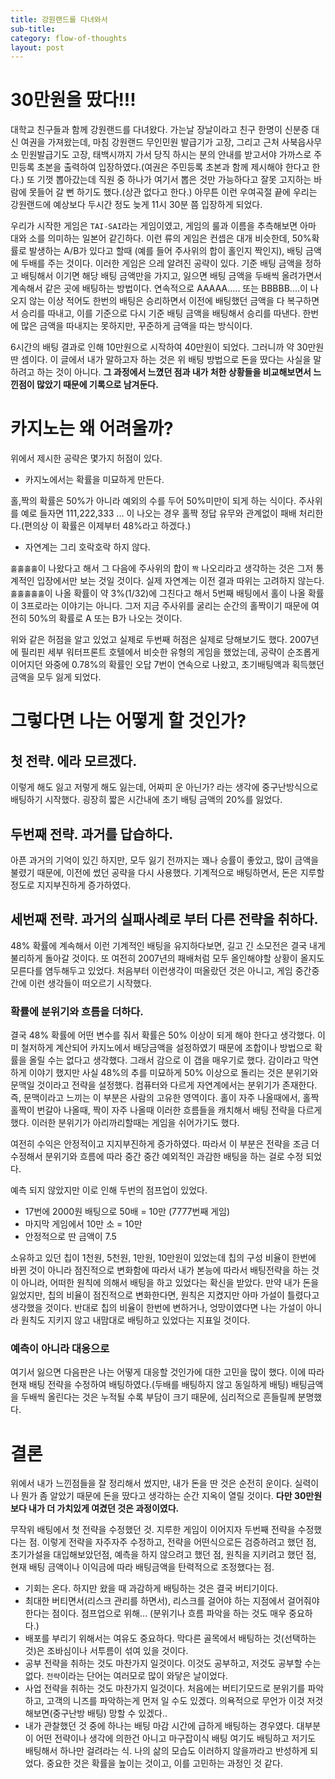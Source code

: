 ```yaml
---
title: 강원랜드를 다녀와서
sub-title:
category: flow-of-thoughts
layout: post
---
```


# 30만원을 땄다!!!

대학교 친구들과 함께 강원랜드를 다녀왔다. 가는날 장날이라고 친구 한명이 신분증 대신 여권을 가져왔는데, 마침 강원랜드 무인민원 발급기가 고장, 그리고 근처 사북읍사무소 민원발급기도 고장, 태백시까지 가서 당직 하시는 분의 안내를 받고서야 가까스로 주민등록 초본을 출력하여 입장하였다.(여권은 주민등록 초본과 함께 제시해야 한다고 한다.) 또 기껏 뽑아갔는데 직원 중 하나가 여기서 뽑은 것만 가능하다고 잘못 고지하는 바람에 못들어 갈 뻔 하기도 했다.(상관 없다고 한다.) 아무튼 이런 우여곡절 끝에 우리는 강원랜드에 예상보다 두시간 정도 늦게 11시 30분 쯤 입장하게 되었다.

우리가 시작한 게임은 `TAI-SAI`라는 게임이였고, 게임의 룰과 이름을 추측해보면 아마 대와 소를 의미하는 일본어 같긴하다. 이런 류의 게임은 컨셉은 대개 비슷한데, 50%확률로 발생하는 A/B가 있다고 할때 (예를 들어 주사위의 합이 홀인지 짝인지), 배팅 금액에 두배를 주는 것이다. 이러한 게임은 으레 알려진 공략이 있다. 기준 배팅 금액을 정하고 배팅해서 이기면 해당 배팅 금액만을 가지고, 잃으면 배팅 금액을 두배씩 올려가면서 계속해서 같은 곳에 배팅하는 방법이다. 연속적으로 AAAAA..... 또는 BBBBB....이 나오지 않는 이상 적어도 한번의 배팅은 승리하면서 이전에 배팅했던 금액을 다 복구하면서 승리를 따내고, 이를 기준으로 다시 기준 배팅 금액을 배팅해서 승리를 따낸다. 한번에 많은 금액을 따내지는 못하지만, 꾸준하게 금액을 따는 방식이다.

6시간의 배팅 결과로 인해 10만원으로 시작하여 40만원이 되었다. 그러니까 약 30만원 딴 셈이다. 이 글에서 내가 말하고자 하는 것은 위 배팅 방법으로 돈을 땄다는 사실을 말하려고 하는 것이 아니다. **그 과정에서 느꼈던 점과 내가 처한 상황들을 비교해보면서 느낀점이 많았기 때문에 기록으로 남겨둔다.**

# 카지노는 왜 어려울까?

위에서 제시한 공략은 몇가지 허점이 있다.

- 카지노에서는 확률을 미묘하게 만든다.

홀,짝의 확률은 50%가 아니라 예외의 수를 두어 50%미만이 되게 하는 식이다. 주사위를 예로 들자면 111,222,333 ... 이 나오는 경우 홀짝 정답 유무와 관계없이 패배 처리한다.(편의상 이 확률은 이제부터 48%라고 하겠다.)

- 자연계는 그리 호락호락 하지 않다.

`홀홀홀홀`이 나왔다고 해서 그 다음에 주사위의 합이 `짝` 나오리라고 생각하는 것은 그저 통계적인 입장에서만 보는 것일 것이다. 실제 자연계는 이전 결과 따위는 고려하지 않는다. `홀홀홀홀홀`이 나올 확률이 약 3%(1/32)에 그친다고 해서 5번째 배팅에서 홀이 나올 확률이 3프로라는 이야기는 아니다. 그저 지금 주사위를 굴리는 순간의 홀짝이기 때문에 여전히 50%의 확률로 A 또는 B가 나오는 것이다.

위와 같은 허점을 알고 있었고 실제로 두번째 허점은 실제로 당해보기도 했다. 2007년에 필리핀 세부 워터프론트 호텔에서 비슷한 유형의 게임을 했었는데, 공략이 순조롭게 이어지던 와중에 0.78%의 확률인 오답 7번이 연속으로 나왔고, 초기배팅액과 획득했던 금액을 모두 잃게 되었다.

# 그렇다면 나는 어떻게 할 것인가?

## 첫 전략. 에라 모르겠다.

이렇게 해도 잃고 저렇게 해도 잃는데, 어짜피 운 아닌가? 라는 생각에 중구난방식으로 배팅하기 시작했다. 굉장히 짧은 시간내에 초기 배팅 금액의 20%를 잃었다.

## 두번째 전략. 과거를 답습하다.

아픈 과거의 기억이 있긴 하지만, 모두 잃기 전까지는 꽤나 승률이 좋았고, 많이 금액을 불렸기 때문에, 이전에 썼던 공략을 다시 사용했다. 기계적으로 배팅하면서, 돈은 지루할 정도로 지지부진하게 증가하였다.

## 세번째 전략. 과거의 실패사례로 부터 다른 전략을 취하다.

48% 확률에 계속해서 이런 기계적인 배팅을 유지하다보면, 길고 긴 소모전은 결국 내게 불리하게 돌아갈 것이다. 또 여전히 2007년의 패배처럼 모두 올인해야할 상황이 올지도 모른다를 염두해두고 있었다. 처음부터 이런생각이 떠올랐던 것은 아니고, 게임 중간중간에 이런 생각들이 떠오르기 시작했다.

### 확률에 분위기와 흐름을 더하다.

결국 48% 확률에 어떤 변수를 줘서 확률은 50% 이상이 되게 해야 한다고 생각했다. 이미 철저하게 계산되어 카지노에서 배당금액을 설정하였기 때문에 조합이나 방법으로 확률을 올릴 수는 없다고 생각했다. 그래서 감으로 이 갭을 매우기로 했다. 감이라고 막연하게 이야기 했지만 사실 48%의 추를 미묘하게 50% 이상으로 돌리는 것은 분위기와 문맥일 것이라고 전략을 설정했다. 컴퓨터와 다르게 자연계에서는 분위기가 존재한다. 즉, 문맥이라고 느끼는 이 부분은 사람의 고유한 영역이다. 홀이 자주 나올때에서, 홀짝홀짝이 번갈아 나올때, 짝이 자주 나올때 이러한 흐름들을 캐치해서 배팅 전략을 다르게 했다. 이러한 분위기가 아리까리할때는 게임을 쉬어가기도 했다.

여전히 수익은 안정적이고 지지부진하게 증가하였다. 따라서 이 부분은 전략을 조금 더 수정해서 분위기와 흐름에 따라 중간 중간 예외적인 과감한 배팅을 하는 걸로 수정 되었다.

예측 되지 않았지만 이로 인해 두번의 점프업이 있었다.

- 17번에 2000원 배팅으로 50배 = 10만 (7777번째 게임)
- 마지막 게임에서 10만 소 = 10만
- 안정적으로 딴 금액이 7.5

소유하고 있던 칩이 1천원, 5천원, 1만원, 10만원이 있었는데 칩의 구성 비율이 한번에 바뀐 것이 아니라 점진적으로 변화함에 따라서 내가 본능에 따라서 배팅전략을 하는 것이 아니라, 어떠한 원칙에 의해서 배팅을 하고 있었다는 확신을 받았다. 만약 내가 돈을 잃었지만, 칩의 비율이 점진적으로 변화한다면, 원칙은 지켰지만 아마 가설이 틀렸다고 생각했을 것이다. 반대로 칩의 비율이 한번에 변하거나, 엉망이였다면 나는 가설이 아니라 원칙도 지키지 않고 내맘대로 배팅하고 있었다는 지표일 것이다.

### 예측이 아니라 대응으로

여기서 잃으면 다음판은 나는 어떻게 대응할 것인가에 대한 고민을 많이 했다. 이에 따라 현재 배팅 전략을 수정하여 배팅하였다.(두배를 배팅하지 않고 동일하게 배팅) 배팅금액을 두배씩 올린다는 것은 누적될 수록 부담이 크기 때문에, 심리적으로 흔들릴께 분명했다.

# 결론

위에서 내가 느낀점들을 잘 정리해서 썼지만, 내가 돈을 딴 것은 순전히 운이다. 실력이나 뭔가 좀 알았기 때문에 돈을 땄다고 생각하는 순간 지옥이 열릴 것이다. **다만 30만원 보다 내가 더 가치있게 여겼던 것은 과정이였다.**

무작위 배팅에서 첫 전략을 수정했던 것. 지루한 게임이 이어지자 두번째 전략을 수정했다는 점. 이렇게 전략을 자주자주 수정하고, 전략을 어떤식으로든 검증하려고 했던 점, 초기가설을 대입해보았던점, 예측을 하지 않으려고 했던 점, 원칙을 지키려고 했던 점, 현재 배팅 금액이나 이익금에 따라 배팅금액을 탄력적으로 조정했다는 점.

- 기회는 온다. 하지만 왔을 때 과감하게 배팅하는 것은 결국 버티기이다.
- 최대한 버티면서(리스크 관리를 하면서), 리스크를 걸어야 하는 지점에서 걸어줘야 한다는 점이다. 점프업으로 위해... (분위기나 흐름 파악을 하는 것도 매우 중요하다.)
- 배포를 부리기 위해서는 여유도 중요하다. 막다른 골목에서 배팅하는 것(선택하는 것)은 조바심이나 서투름이 섞여 있을 것이다.
- 공부 전략을 취하는 것도 마찬가지 일것이다. 이것도 공부하고, 저것도 공부할 수는 없다. `전략`이라는 단어는 여러모로 많이 와닿은 날이었다.
- 사업 전략을 취하는 것도 마찬가지 일것이다. 처음에는 버티기모드로 분위기를 파악하고, 고객의 니즈를 파악하는게 먼저 일 수도 있겠다. 의욕적으로 무언가 이것 저것 해보면(중구난방 배팅) 망할 수 있겠다..
- 내가 관찰했던 것 중에 하나는 배팅 마감 시간에 급하게 배팅하는 경우였다. 대부분이 어떤 전략이나 생각에 의한건 아니고 마구잡이식 배팅 여기도 배팅하고 저기도 배팅해서 하나만 걸려라는 식. 나의 삶의 모습도 이러하지 않을까라고 반성하게 되었다. 중요한 것은 확률을 높이는 것이고, 이를 고민하는 과정인 것 같다.
